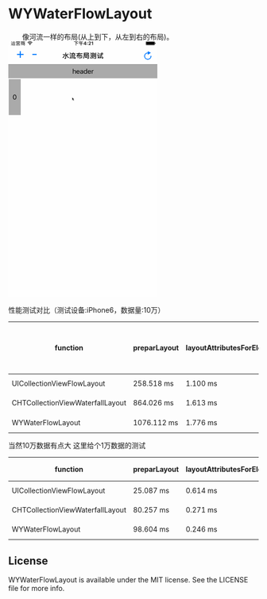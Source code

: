 # WYWaterFlowLayout
&emsp;&emsp;像河流一样的布局(从上到下，从左到右的布局)。     
<img src="WYWaterFlowLayout.gif" width="300" height="514" alt="WYWaterFlowLayout.gif"/>    
    
性能测试对比（测试设备:iPhone6，数据量:10万）    

function                              |   preparLayout      |   layoutAttributesForElementsInRect        |    内存使用(1条数据的时候4.9MB)    
------------                          |   ---               |   -----------                              |    ----------                  
UICollectionViewFlowLayout            |   258.518 ms        |   1.100 ms                                 |    20.9 MB
CHTCollectionViewWaterfallLayout      |   864.026 ms        |   1.613 ms                                 |    35.6 MB
WYWaterFlowLayout                     |   1076.112 ms       |   1.776 ms                                 |    50.4 MB

当然10万数据有点大  这里给个1万数据的测试    

function                              |   preparLayout      |   layoutAttributesForElementsInRect        |    内存使用    
------------                          |   ---               |   -----------                              |    ----------                
UICollectionViewFlowLayout            |   25.087 ms         |   0.614 ms                                 |    6.7 MB
CHTCollectionViewWaterfallLayout      |   80.257 ms         |   0.271 ms                                 |    8.8 MB
WYWaterFlowLayout                     |   98.604 ms         |   0.246 ms                                 |    10.4 MB


License
-------
WYWaterFlowLayout is available under the MIT license. See the LICENSE file for more info.
